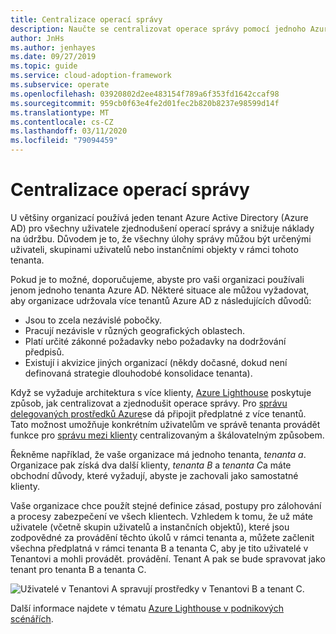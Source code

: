 ```yaml
---
title: Centralizace operací správy
description: Naučte se centralizovat operace správy pomocí jednoho Azure Active Directory tenanta pro všechny uživatele. Centralizovaná správa usnadňuje operace správy a snižuje náklady na údržbu.
author: JnHs
ms.author: jenhayes
ms.date: 09/27/2019
ms.topic: guide
ms.service: cloud-adoption-framework
ms.subservice: operate
ms.openlocfilehash: 03920802d2ee483154f789a6f353fd1642ccaf98
ms.sourcegitcommit: 959cb0f63e4fe2d01fec2b820b8237e98599d14f
ms.translationtype: MT
ms.contentlocale: cs-CZ
ms.lasthandoff: 03/11/2020
ms.locfileid: "79094459"
---
```

# <a name="centralize-management-operations"></a>Centralizace operací správy

U většiny organizací používá jeden tenant Azure Active Directory (Azure AD) pro všechny uživatele zjednodušení operací správy a snižuje náklady na údržbu. Důvodem je to, že všechny úlohy správy můžou být určenými uživateli, skupinami uživatelů nebo instančními objekty v rámci tohoto tenanta. 

Pokud je to možné, doporučujeme, abyste pro vaši organizaci používali jenom jednoho tenanta Azure AD. Některé situace ale můžou vyžadovat, aby organizace udržovala více tenantů Azure AD z následujících důvodů:

- Jsou to zcela nezávislé pobočky.
- Pracují nezávisle v různých geografických oblastech.
- Platí určité zákonné požadavky nebo požadavky na dodržování předpisů.
- Existují i akvizice jiných organizací (někdy dočasné, dokud není definovaná strategie dlouhodobé konsolidace tenanta).

Když se vyžaduje architektura s více klienty, [Azure Lighthouse](https://docs.microsoft.com/azure/lighthouse/overview) poskytuje způsob, jak centralizovat a zjednodušit operace správy. Pro [správu delegovaných prostředků Azure](https://docs.microsoft.com/azure/lighthouse/concepts/azure-delegated-resource-management)se dá připojit předplatné z více tenantů. Tato možnost umožňuje konkrétním uživatelům ve správě tenanta provádět funkce pro [správu mezi klienty](https://docs.microsoft.com/azure/lighthouse/concepts/cross-tenant-management-experience) centralizovaným a škálovatelným způsobem.

Řekněme například, že vaše organizace má jednoho tenanta, *tenanta a*. Organizace pak získá dva další klienty, *tenanta B* a *tenanta C*a máte obchodní důvody, které vyžadují, abyste je zachovali jako samostatné klienty.

Vaše organizace chce použít stejné definice zásad, postupy pro zálohování a procesy zabezpečení ve všech klientech. Vzhledem k tomu, že už máte uživatele (včetně skupin uživatelů a instančních objektů), které jsou zodpovědné za provádění těchto úkolů v rámci tenanta a, můžete začlenit všechna předplatná v rámci tenanta B a tenanta C, aby je tito uživatelé v Tenantovi a mohli provádět. provádění. Tenant A pak se bude spravovat jako tenant pro tenanta B a tenanta C.

![Uživatelé v Tenantovi A spravují prostředky v Tenantovi B a tenant C.](../_images/manage/enterprise-azure-lighthouse.jpg)

Další informace najdete v tématu [Azure Lighthouse v podnikových scénářích](https://docs.microsoft.com/azure/lighthouse/concepts/enterprise).
